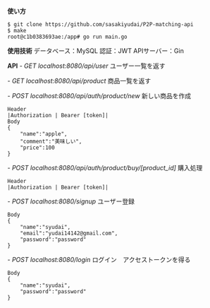 **使い方**
```
$ git clone https://github.com/sasakiyudai/P2P-matching-api
$ make
root@c1b0383693ae:/app# go run main.go
```

**使用技術**
データベース：MySQL
認証：JWT
APIサーバー：Gin

**API**
*- GET localhost:8080/api/user*
ユーザー一覧を返す

*- GET localhost:8080/api/product*
商品一覧を返す

*- POST localhost:8080/api/auth/product/new*
新しい商品を作成
```
Header
|Authorization | Bearer [token]|
Body
{
    "name":"apple",
    "comment":"美味しい",
    "price":100
}
```

*- POST localhost:8080/api/auth/product/buy/[product_id]*
購入処理
```
Header
|Authorization | Bearer [token]|
```

*- POST localhost:8080/signup*
ユーザー登録
```
Body
{
    "name":"syudai",
    "email":"yudai14142@gmail.com",
    "password":"password"
}
```

*- POST localhost:8080/login*
ログイン　アクセストークンを得る
```
Body
{
    "name":"syudai",
    "password":"password"
}
```
